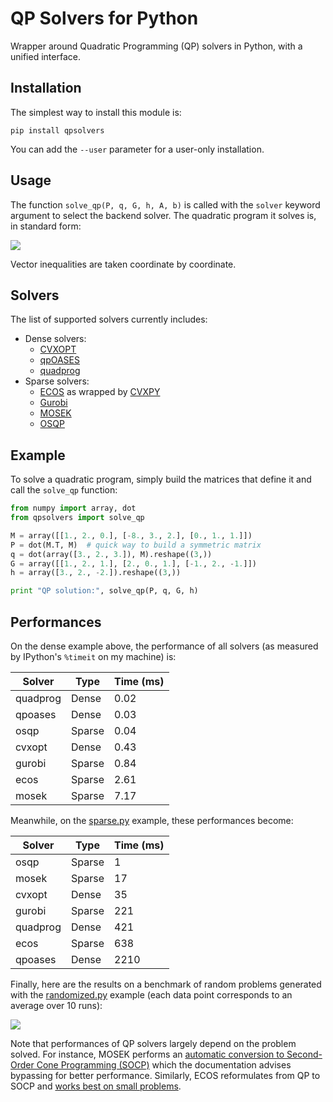 # QP Solvers for Python

Wrapper around Quadratic Programming (QP) solvers in Python, with a unified
interface.

## Installation

The simplest way to install this module is:
```
pip install qpsolvers
```
You can add the ``--user`` parameter for a user-only installation.

## Usage

The function ``solve_qp(P, q, G, h, A, b)`` is called with the ``solver``
keyword argument to select the backend solver. The quadratic program it solves
is, in standard form:

<img src=".qp.png">

Vector inequalities are taken coordinate by coordinate.

## Solvers

The list of supported solvers currently includes:

- Dense solvers:
    - [CVXOPT](http://cvxopt.org/)
    - [qpOASES](https://projects.coin-or.org/qpOASES)
    - [quadprog](https://pypi.python.org/pypi/quadprog/)
- Sparse solvers:
    - [ECOS](https://www.embotech.com/ECOS) as wrapped by [CVXPY](http://www.cvxpy.org/)
    - [Gurobi](https://www.gurobi.com/)
    - [MOSEK](https://mosek.com/)
    - [OSQP](https://github.com/oxfordcontrol/osqp)

## Example

To solve a quadratic program, simply build the matrices that define it and call
the ``solve_qp`` function:

```python
from numpy import array, dot
from qpsolvers import solve_qp

M = array([[1., 2., 0.], [-8., 3., 2.], [0., 1., 1.]])
P = dot(M.T, M)  # quick way to build a symmetric matrix
q = dot(array([3., 2., 3.]), M).reshape((3,))
G = array([[1., 2., 1.], [2., 0., 1.], [-1., 2., -1.]])
h = array([3., 2., -2.]).reshape((3,))

print "QP solution:", solve_qp(P, q, G, h)
```

## Performances

On the dense example above, the performance of all solvers (as measured by
IPython's ``%timeit`` on my machine) is:

| Solver   | Type   | Time (ms) |
| -------- | ------ | --------- |
| quadprog | Dense  | 0.02      |
| qpoases  | Dense  | 0.03      |
| osqp     | Sparse | 0.04      |
| cvxopt   | Dense  | 0.43      |
| gurobi   | Sparse | 0.84      |
| ecos     | Sparse | 2.61      |
| mosek    | Sparse | 7.17      |

Meanwhile, on the [sparse.py](examples/sparse.py) example, these performances
become:

| Solver   | Type   | Time (ms) |
| -------- | ------ | --------- |
| osqp     | Sparse |    1      |
| mosek    | Sparse |   17      |
| cvxopt   | Dense  |   35      |
| gurobi   | Sparse |  221      |
| quadprog | Dense  |  421      |
| ecos     | Sparse |  638      |
| qpoases  | Dense  | 2210      |

Finally, here are the results on a benchmark of random problems generated with
the [randomized.py](examples/randomized.py) example (each data point
corresponds to an average over 10 runs):

<img src="https://scaron.info/images/qp-benchmark.png">

Note that performances of QP solvers largely depend on the problem solved. For
instance, MOSEK performs an [automatic conversion to Second-Order Cone
Programming
(SOCP)](https://docs.mosek.com/8.1/pythonapi/prob-def-quadratic.html) which the
documentation advises bypassing for better performance. Similarly, ECOS
reformulates from QP to SOCP and [works best on small
problems](https://web.stanford.edu/%7Eboyd/papers/ecos.html).
